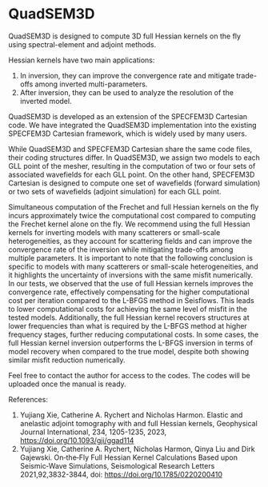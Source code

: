 # QuadSEM3D

QuadSEM3D is designed to compute 3D full Hessian kernels on the fly using spectral-element and adjoint methods.

Hessian kernels have two main applications:
1) In inversion, they can improve the convergence rate and mitigate trade-offs among inverted multi-parameters.
2) After inversion, they can be used to analyze the resolution of the inverted model.

QuadSEM3D is developed as an extension of the SPECFEM3D Cartesian code. We have integrated the QuadSEM3D implementation into the existing SPECFEM3D Cartesian framework, which is widely used by many users. 

While QuadSEM3D and SPECFEM3D Cartesian share the same code files, their coding structures differ. In QuadSEM3D, we assign two models to each GLL point of the mesher, resulting in the computation of two or four sets of associated wavefields for each GLL point. On the other hand, SPECFEM3D Cartesian is designed to compute one set of wavefields (forward simulation) or two sets of wavefields (adjoint simulation) for each GLL point.

Simultaneous computation of the Frechet and full Hessian kernels on the fly incurs approximately twice the computational cost compared to computing the Frechet kernel alone on the fly. We recommend using the full Hessian kernels for inverting models with many scatterers or small-scale heterogeneities, as they account for scattering fields and can improve the convergence rate of the inversion while mitigating trade-offs among multiple parameters. It is important to note that the following conclusion is specific to models with many scatterers or small-scale heterogeneities, and it highlights the uncertainty of inversions with the same misfit numerically. In our tests, we observed that the use of full Hessian kernels improves the convergence rate, effectively compensating for the higher computational cost per iteration compared to the L-BFGS method in Seisflows. This leads to lower computational costs for achieving the same level of misfit in the tested models. Additionally, the full Hessian kernel recovers structures at lower frequencies than what is required by the L-BFGS method at higher frequency stages, further reducing computational costs. In some cases, the full Hessian kernel inversion outperforms the L-BFGS inversion in terms of model recovery when compared to the true model, despite both showing similar misfit reduction numerically. 

Feel free to contact the author for access to the codes. The codes will be uploaded once the manual is ready.

References:
1. Yujiang Xie, Catherine A. Rychert and Nicholas Harmon. Elastic and anelastic adjoint tomography with and full Hessian kernels, Geophysical Journal International, 234, 1205-1235, 2023, https://doi.org/10.1093/gji/ggad114
2. Yujiang Xie, Catherine A. Rychert, Nicholas Harmon, Qinya Liu and Dirk Gajewski. On‐the‐Fly Full Hessian Kernel Calculations Based upon Seismic‐Wave Simulations, Seismological Research Letters 2021,92,3832-3844, doi: https://doi.org/10.1785/0220200410
